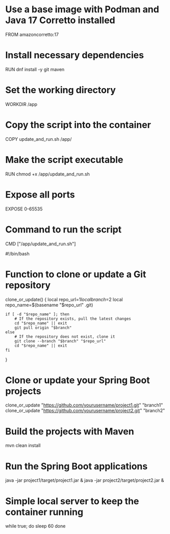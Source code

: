 # Use a base image with Podman and Java 17 Corretto installed
FROM amazoncorretto:17

# Install necessary dependencies
RUN dnf install -y git maven

# Set the working directory
WORKDIR /app

# Copy the script into the container
COPY update_and_run.sh /app/

# Make the script executable
RUN chmod +x /app/update_and_run.sh

# Expose all ports
EXPOSE 0-65535

# Command to run the script
CMD ["/app/update_and_run.sh"]



#!/bin/bash

# Function to clone or update a Git repository
clone_or_update() {
    local repo_url=$1
    local branch=$2
    local repo_name=$(basename "$repo_url" .git)
    
    if [ -d "$repo_name" ]; then
        # If the repository exists, pull the latest changes
        cd "$repo_name" || exit
        git pull origin "$branch"
    else
        # If the repository does not exist, clone it
        git clone --branch "$branch" "$repo_url"
        cd "$repo_name" || exit
    fi
}

# Clone or update your Spring Boot projects
clone_or_update "https://github.com/yourusername/project1.git" "branch1"
clone_or_update "https://github.com/yourusername/project2.git" "branch2"

# Build the projects with Maven
mvn clean install

# Run the Spring Boot applications
java -jar project1/target/project1.jar &
java -jar project2/target/project2.jar &

# Simple local server to keep the container running
while true; do
    sleep 60
done

